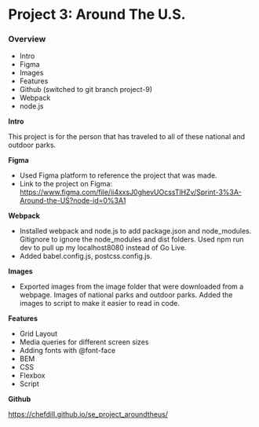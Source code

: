 # Project 3: Around The U.S.

### Overview

- Intro
- Figma
- Images
- Features
- Github (switched to git branch project-9)
- Webpack
- node.js

**Intro**

This project is for the person that has traveled to all of these national and outdoor parks.

**Figma**

- Used Figma platform to reference the project that was made.
- Link to the project on Figma: https://www.figma.com/file/ii4xxsJ0ghevUOcssTlHZv/Sprint-3%3A-Around-the-US?node-id=0%3A1

**Webpack**

- Installed webpack and node.js to add package.json and node_modules. Gitignore to ignore the node_modules and dist folders. Used npm run dev to pull up my localhost8080 instead of Go Live.
- Added babel.config.js, postcss.config.js.


**Images**

- Exported images from the image folder that were downloaded from a webpage. Images of national parks and outdoor parks. Added the images to script to make it easier to read in code.

**Features**

- Grid Layout
- Media queries for different screen sizes
- Adding fonts with @font-face
- BEM
- CSS
- Flexbox
- Script

**Github**

https://chefdill.github.io/se_project_aroundtheus/
